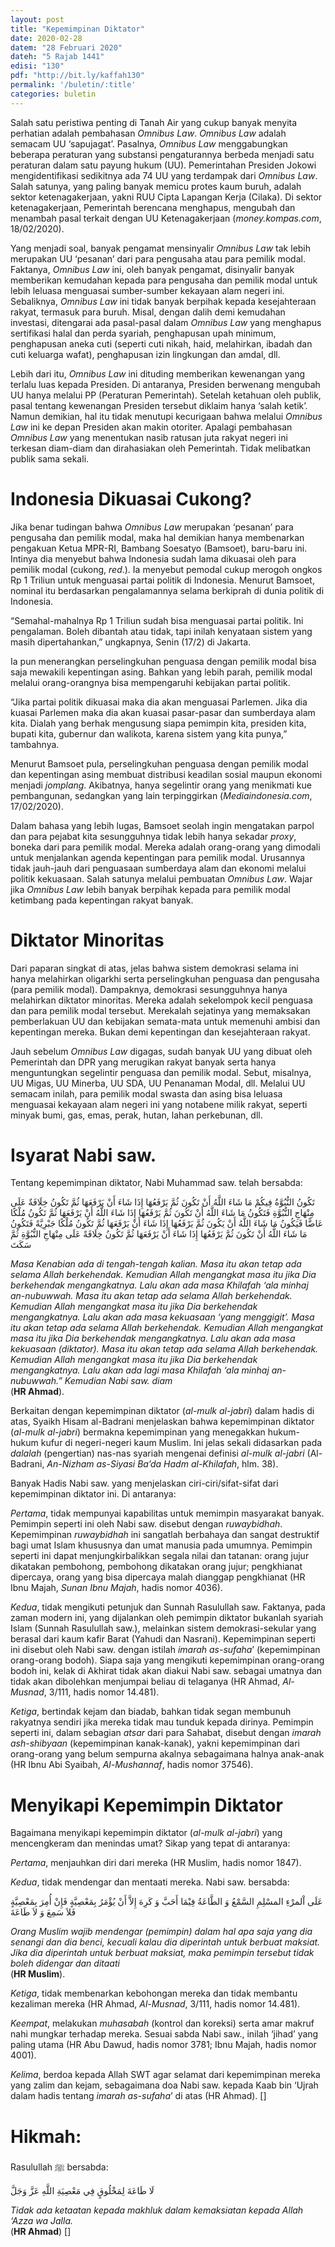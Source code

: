 ```yaml
---
layout: post
title: "Kepemimpinan Diktator"
date: 2020-02-28
datem: "28 Februari 2020"
dateh: "5 Rajab 1441"
edisi: "130"
pdf: "http://bit.ly/kaffah130"
permalink: '/buletin/:title'
categories: buletin
---
```


Salah satu peristiwa penting di Tanah Air yang cukup banyak menyita perhatian adalah pembahasan *Omnibus Law*. *Omnibus Law* adalah semacam UU ‘sapujagat’. Pasalnya, *Omnibus Law* menggabungkan beberapa peraturan yang substansi pengaturannya berbeda menjadi satu peraturan dalam satu payung hukum (UU). Pemerintahan Presiden Jokowi mengidentifikasi sedikitnya ada 74 UU yang terdampak dari *Omnibus Law*. Salah satunya, yang paling banyak memicu protes kaum buruh, adalah sektor ketenagakerjaan, yakni RUU Cipta Lapangan Kerja (Cilaka). Di sektor ketenagakerjaan, Pemerintah berencana menghapus, mengubah dan menambah pasal terkait dengan UU Ketenagakerjaan (*money.kompas.com*, 18/02/2020).

Yang menjadi soal, banyak pengamat mensinyalir *Omnibus Law* tak lebih merupakan UU ‘pesanan’ dari para pengusaha atau para pemilik modal. Faktanya, *Omnibus Law* ini, oleh banyak pengamat, disinyalir banyak memberikan kemudahan kepada para pengusaha dan pemilik modal untuk lebih leluasa menguasai sumber-sumber kekayaan alam negeri ini. Sebaliknya, *Omnibus Law* ini tidak banyak berpihak kepada kesejahteraan rakyat, termasuk para buruh. Misal, dengan dalih demi kemudahan investasi, ditengarai ada pasal-pasal dalam *Omnibus Law* yang menghapus sertifikasi halal dan perda syariah, penghapusan upah minimum, penghapusan aneka cuti (seperti cuti nikah, haid, melahirkan, ibadah dan cuti keluarga wafat), penghapusan izin lingkungan dan amdal, dll.

Lebih dari itu, *Omnibus Law* ini dituding memberikan kewenangan yang terlalu luas kepada Presiden. Di antaranya, Presiden berwenang mengubah UU hanya melalui PP (Peraturan Pemerintah). Setelah ketahuan oleh publik, pasal tentang kewenangan Presiden tersebut diklaim hanya ‘salah ketik’. Namun demikian, hal itu tidak menutupi kecurigaan bahwa melalui *Omnibus Law* ini ke depan Presiden akan makin otoriter. Apalagi pembahasan *Omnibus Law* yang menentukan nasib ratusan juta rakyat negeri ini terkesan diam-diam dan dirahasiakan oleh Pemerintah. Tidak melibatkan publik sama sekali.

# Indonesia Dikuasai Cukong?

Jika benar tudingan bahwa *Omnibus Law* merupakan ‘pesanan’ para pengusaha dan pemilik modal, maka hal demikian hanya membenarkan pengakuan Ketua MPR-RI, Bambang Soesatyo (Bamsoet), baru-baru ini. Intinya dia menyebut bahwa Indonesia sudah lama dikuasai oleh para pemilik modal (cukong, *red*.). Ia menyebut pemodal cukup merogoh ongkos Rp 1 Triliun untuk menguasai partai politik di Indonesia. Menurut Bamsoet, nominal itu berdasarkan pengalamannya selama berkiprah di dunia politik di Indonesia.

“Semahal-mahalnya Rp 1 Triliun sudah bisa menguasai partai politik. Ini pengalaman. Boleh dibantah atau tidak, tapi inilah kenyataan sistem yang masih dipertahankan,” ungkapnya, Senin (17/2) di Jakarta.

Ia pun menerangkan perselingkuhan penguasa dengan pemilik modal bisa saja mewakili kepentingan asing. Bahkan yang lebih parah, pemilik modal melalui orang-orangnya bisa mempengaruhi kebijakan partai politik.

“Jika partai politik dikuasai maka dia akan menguasai Parlemen. Jika dia kuasai Parlemen maka dia akan kuasai pasar-pasar dan sumberdaya alam kita. Dialah yang berhak mengusung siapa pemimpin kita, presiden kita, bupati kita, gubernur dan walikota, karena sistem yang kita punya,” tambahnya.


Menurut Bamsoet pula, perselingkuhan penguasa dengan pemilik modal dan kepentingan asing membuat distribusi keadilan sosial maupun ekonomi menjadi *jomplang*. Akibatnya, hanya segelintir orang yang menikmati kue pembangunan, sedangkan yang lain terpinggirkan (*Mediaindonesia.com*, 17/02/2020).

Dalam bahasa yang lebih lugas, Bamsoet seolah ingin mengatakan parpol dan para pejabat kita sesungguhnya tidak lebih hanya sekadar *proxy*, boneka dari para pemilik modal. Mereka adalah orang-orang yang dimodali untuk menjalankan agenda kepentingan para pemilik modal. Urusannya tidak jauh-jauh dari penguasaan sumberdaya alam dan ekonomi melalui politik kekuasaan. Salah satunya melalui pembuatan *Omnibus Law*. Wajar jika *Omnibus Law* lebih banyak berpihak kepada para pemilik modal ketimbang pada kepentingan rakyat banyak.

# Diktator Minoritas

Dari paparan singkat di atas, jelas bahwa sistem demokrasi selama ini hanya melahirkan oligarkhi serta perselingkuhan penguasa dan pengusaha (para pemilik modal). Dampaknya, demokrasi sesungguhnya hanya melahirkan diktator minoritas. Mereka adalah sekelompok kecil penguasa dan para pemilik modal tersebut. Merekalah sejatinya yang memaksakan pemberlakuan UU dan kebijakan semata-mata untuk memenuhi ambisi dan kepentingan mereka. Bukan demi kepentingan dan kesejahteraan rakyat.

Jauh sebelum *Omnibus Law* digagas, sudah banyak UU yang dibuat oleh Pemerintah dan DPR yang merugikan rakyat banyak serta hanya menguntungkan segelintir penguasa dan pemilik modal. Sebut, misalnya, UU Migas, UU Minerba, UU SDA, UU Penanaman Modal, dll. Melalui UU semacam inilah, para pemilik modal swasta dan asing bisa leluasa menguasai kekayaan alam negeri ini yang notabene milik rakyat, seperti minyak bumi, gas, emas, perak, hutan, lahan perkebunan, dll.

# Isyarat Nabi saw.

Tentang kepemimpinan diktator, Nabi Muhammad saw. telah bersabda:

<p class="text-right-arabic">
تَكُونُ النُّبُوَّةُ فِيكُمْ مَا شَاءَ اللَّهُ أَنْ تَكُونَ ثُمَّ يَرْفَعُهَا إِذَا شَاءَ أَنْ يَرْفَعَهَا ثُمَّ تَكُونُ خِلَافَةٌ عَلَى مِنْهَاجِ النُّبُوَّةِ فَتَكُونُ مَا شَاءَ اللَّهُ أَنْ تَكُونَ ثُمَّ يَرْفَعُهَا إِذَا شَاءَ اللَّهُ أَنْ يَرْفَعَهَا ثُمَّ تَكُونُ مُلْكًا عَاضًّا فَيَكُونُ مَا شَاءَ اللَّهُ أَنْ يَكُونَ ثُمَّ يَرْفَعُهَا إِذَا شَاءَ أَنْ يَرْفَعَهَا ثُمَّ تَكُونُ مُلْكًا جَبْرِيَّةً فَتَكُونُ مَا شَاءَ اللَّهُ أَنْ تَكُونَ ثُمَّ يَرْفَعُهَا إِذَا شَاءَ أَنْ يَرْفَعَهَا ثُمَّ تَكُونُ خِلَافَةً عَلَى مِنْهَاجِ النُّبُوَّةِ ثُمَّ سَكَتَ
</p>

<p class="text-right-arti">
<i>Masa Kenabian ada di tengah-tengah kalian. Masa itu akan tetap ada selama Allah berkehendak. Kemudian Allah mengangkat masa itu jika Dia berkehendak mengangkatnya. Lalu akan ada masa Khilafah ‘ala minhaj an-nubuwwah. Masa itu akan tetap ada selama Allah berkehendak. Kemudian Allah mengangkat masa itu jika Dia berkehendak mengangkatnya. Lalu akan ada masa kekuasaan ‘yang menggigit’. Masa itu akan tetap ada selama Allah berkehendak. Kemudian Allah mengangkat masa itu jika Dia berkehendak mengangkatnya. Lalu akan ada masa kekuasaan (diktator). Masa itu akan tetap ada selama Allah berkehendak. Kemudian Allah mengangkat masa itu jika Dia berkehendak mengangkatnya. Lalu akan ada lagi masa Khilafah ‘ala minhaj an-nubuwwah.” Kemudian Nabi saw. diam</i><br>
(<b>HR Ahmad</b>).
</p>

Berkaitan dengan kepemimpinan diktator (*al-mulk al-jabri*) dalam hadis di atas, Syaikh Hisam al-Badrani menjelaskan bahwa kepemimpinan diktator (*al-mulk al-jabri*) bermakna kepemimpinan yang menegakkan hukum-hukum kufur di negeri-negeri kaum Muslim. Ini jelas sekali didasarkan pada *dalalah* (pengertian) nas-nas syariah mengenai definisi *al-mulk al-jabri* (Al-Badrani, *An-Nizham as-Siyasi Ba’da Hadm al-Khilafah*, hlm. 38).

Banyak Hadis Nabi saw. yang menjelaskan ciri-ciri/sifat-sifat dari kepemimpinan diktator ini. Di antaranya:

*Pertama*, tidak mempunyai kapabilitas untuk memimpin masyarakat banyak. Pemimpin seperti ini oleh Nabi saw. disebut dengan *ruwaybidhah*. Kepemimpinan *ruwaybidhah* ini sangatlah berbahaya dan sangat destruktif bagi umat Islam khususnya dan umat manusia pada umumnya. Pemimpin seperti ini dapat menjungkirbalikkan segala nilai dan tatanan: orang jujur dikatakan pembohong, pembohong dikatakan orang jujur; pengkhianat dipercaya, orang yang bisa dipercaya malah dianggap pengkhianat (HR Ibnu Majah, *Sunan Ibnu Majah*, hadis nomor 4036).

*Kedua*, tidak mengikuti petunjuk dan Sunnah Rasulullah saw. Faktanya, pada zaman modern ini, yang dijalankan oleh pemimpin diktator bukanlah syariah Islam (Sunnah Rasulullah saw.), melainkan sistem demokrasi-sekular yang berasal dari kaum kafir Barat (Yahudi dan Nasrani). Kepemimpinan seperti ini disebut oleh Nabi saw. dengan istilah *imarah as-sufaha*’ (kepemimpinan orang-orang bodoh). Siapa saja yang mengikuti kepemimpinan orang-orang bodoh ini, kelak di Akhirat tidak akan diakui Nabi saw. sebagai umatnya dan tidak akan dibolehkan menjumpai beliau di telaganya (HR Ahmad, *Al-Musnad*, 3/111, hadis nomor 14.481).

*Ketiga*, bertindak kejam dan biadab, bahkan tidak segan membunuh rakyatnya sendiri jika mereka tidak mau tunduk kepada dirinya. Pemimpin seperti ini, dalam sebagian *atsar* dari para Sahabat, disebut dengan *imarah ash-shibyaan* (kepemimpinan kanak-kanak), yakni kepemimpinan dari orang-orang yang belum sempurna akalnya sebagaimana halnya anak-anak (HR Ibnu Abi Syaibah, *Al-Mushannaf*, hadis nomor 37546).

# Menyikapi Kepemimpin Diktator

Bagaimana menyikapi kepemimpin diktator (*al-mulk al-jabri*) yang mencengkeram dan menindas umat? Sikap yang tepat di antaranya:

*Pertama*, menjauhkan diri dari mereka (HR Muslim, hadis nomor 1847).

*Kedua*, tidak mendengar dan mentaati mereka. Nabi saw. bersabda:

<p class="text-right-arabic">
عَلَى اْلمرْءِ المسْلِمِ السَّمْعُ وَ الطَّاعَةُ فِيْمَا أَحَبَّ وَ كَرِهَ إِلاَّ أَنْ يُؤْمَرُ بِمَعْصِيَّةٍ فَإِنْ أُمِرَ بِمَعْصِيَّةٍ فَلاَ سَمِعَ وَ لاَ طَاعَةَ
</p>

<p class="text-right-arti">
<i>Orang Muslim wajib mendengar (pemimpin) dalam hal apa saja yang dia senangi dan dia benci, kecuali kalau dia diperintah untuk berbuat maksiat. Jika dia diperintah untuk berbuat maksiat, maka pemimpin tersebut tidak boleh didengar dan ditaati</i><br>
(<b>HR Muslim</b>).
</p>

*Ketiga*, tidak membenarkan kebohongan mereka dan tidak membantu kezaliman mereka (HR Ahmad, *Al-Musnad*, 3/111, hadis nomor 14.481).

*Keempat*, melakukan *muhasabah* (kontrol dan koreksi) serta amar makruf nahi mungkar terhadap mereka. Sesuai sabda Nabi saw., inilah ‘jihad’ yang paling utama (HR Abu Dawud, hadis nomor 3781; Ibnu Majah, hadis nomor 4001).

*Kelima*, berdoa kepada Allah SWT agar selamat dari kepemimpinan mereka yang zalim dan kejam, sebagaimana doa Nabi saw. kepada Kaab bin ‘Ujrah dalam hadis tentang *imarah as-sufaha*’ di atas (HR Ahmad). []



<!-- HIKMAH -->
<div class="card mt-5">
  <div class="card-header">
  <h1>Hikmah:</h1>
  </div>

  <div class="card-body">
  <p class="text-center">
  Rasulullah ﷺ  bersabda:
  </p>

  <p class="text-center-arabic">
  لَا طَاعَةَ لِمَخْلُوقٍ فِي مَعْصِيَةِ اللَّهِ عَزَّ وَجَلَّ
  </p>

  <p class="text-center">
  <i>Tidak ada ketaatan kepada makhluk dalam kemaksiatan kepada Allah ‘Azza wa Jalla.</i><br>
  (<b>HR Ahmad</b>) []
  </p>
  </div>
</div>
<!-- END HIKMAH -->
